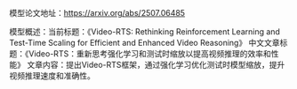 模型论文地址：https://arxiv.org/abs/2507.06485

模型概述：当前标题：《Video-RTS: Rethinking Reinforcement Learning and Test-Time Scaling for Efficient and Enhanced Video Reasoning》
中文文章标题：《Video-RTS：重新思考强化学习和测试时缩放以提高视频推理的效率和性能》
文章内容：提出Video-RTS框架，通过强化学习优化测试时模型缩放，提升视频推理速度和准确性。
